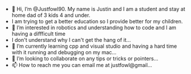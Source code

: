 - 👋 Hi, I’m @Justfowl90. My name is Justin and I am a student and stay at home dad of 3 kids 4 and under. 
- I am trying to get a better education so I provide better for my children.
- 👀 I’m interested in robotics and understanding how to code and I am having a diffficult time
- I don't understand why I can't get the hang of it...
- 🌱 I’m currently learning cpp and visual studio and having a hard time with it running and debugging on my mac...
- 💞️ I’m looking to collaborate on any tips or tricks or pointers...
- 📫 How to reach me you can email me at justfowl@gmail...

<!---
Justfowl90/Justfowl90 is a ✨ special ✨ repository because its `README.md` (this file) appears on your GitHub profile.
You can click the Preview link to take a look at your changes.
--->
